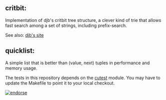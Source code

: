 ## critbit:

Implementation of djb's critbit tree structure, a clever kind of trie
that allows fast search among a set of strings, including prefix-search.

See also: [djb's site](http://cr.yp.to/critbit.html)


## quicklist:

A simple list that is better than (value, next) tuples in performance
and memory usage.

The tests in this repository depends on the [cutest](https://github.com/badgerman/cutest) module.
You may have to update the Makefile to point it to your local checkout.

[![endorse](https://api.coderwall.com/enno/endorsecount.png)](https://coderwall.com/enno)
